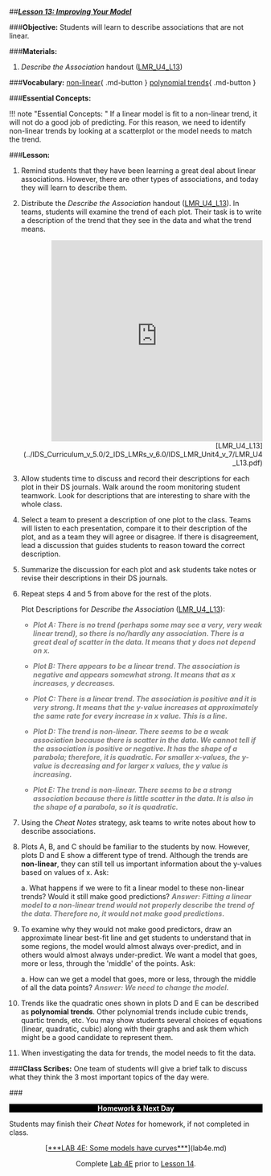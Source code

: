 ##***<u>Lesson 13: Improving Your Model</u>***

###**Objective:**
Students will learn to describe associations that are not linear.

###**Materials:**
1. *Describe the Association* handout ([LMR_U4_L13](../IDS_Curriculum_v_5.0/2_IDS_LMRs_v_6.0/IDS_LMR_Unit4_v_7/LMR_U4_L13.pdf))

###**Vocabulary:**
[non-linear](../../vocabulary/unit4/#testing-data "a form of regression analysis in which observational data are modeled by a function which is a nonlinear combination of the model parameters and depends on one or more independent variables; the data are fitted by a method of successive approximations"){ .md-button }
[polynomial trends](../../vocabulary/unit4/#testing-data "describes a pattern in data that is curved or breaks from a straight linear trend; it often occurs in a large set of data that contains many fluctuations"){ .md-button }

###**Essential Concepts:**

!!! note "Essential Concepts: "
    If a linear model is fit to a non-linear trend, it will not do a good job of predicting. For this reason, we need to identify non-linear trends by looking at a scatterplot or the model needs to match the trend.

###**Lesson:**
1. Remind students that they have been learning a great deal about linear associations. However, there are other types of associations, and today they will learn to describe them.

2. Distribute the *Describe the Association* handout ([LMR_U4_L13](../IDS_Curriculum_v_5.0/2_IDS_LMRs_v_6.0/IDS_LMR_Unit4_v_7/LMR_U4_L13.pdf)). In teams, students will examine the trend of each plot. Their task is to write a description of the trend that they see in the data and what the trend means.

    <div align="right"><iframe src="https://docs.google.com/viewerng/viewer?url=https://ids-curriculum.idsucla.org/IDS_Curriculum_v_5.0/2_IDS_LMRs_v_6.0/IDS_LMR_Unit4_v_7/LMR_U4_L13.pdf&embedded=true" style=" width:420px;height:400px;" frameborder="0"></iframe><br>[LMR_U4_L13](../IDS_Curriculum_v_5.0/2_IDS_LMRs_v_6.0/IDS_LMR_Unit4_v_7/LMR_U4_L13.pdf)</div>

3. Allow students time to discuss and record their descriptions for each plot in their DS journals. Walk around the room monitoring student teamwork. Look for descriptions that are interesting to share with the whole class.

4. Select a team to present a description of one plot to the class. Teams will listen to each
presentation, compare it to their description of the plot, and as a team they will agree or disagree. If there is disagreement, lead a discussion that guides students to reason toward the correct description.

5. Summarize the discussion for each plot and ask students take notes or revise their descriptions in their DS journals.

6. Repeat steps 4 and 5 from above for the rest of the plots.

    Plot Descriptions for *Describe the Association* ([LMR_U4_L13](../IDS_Curriculum_v_5.0/2_IDS_LMRs_v_6.0/IDS_LMR_Unit4_v_7/LMR_U4_L13.pdf)):

	* <span style="color:grey">***Plot A: There is no trend (perhaps some may see a very, very weak linear trend), so there is no/hardly any association. There is a great deal of scatter in the data. It means that y does not depend on x.***</span>

	* <span style="color:grey">***Plot B: There appears to be a linear trend. The association is negative and appears somewhat strong. It means that as x increases, y decreases.***</span>

	* <span style="color:grey">***Plot C: There is a linear trend. The association is positive and it is very strong. It means that the y-value increases at approximately the same rate for every increase in x value. This is a line.***</span>

	* <span style="color:grey">***Plot D: The trend is non-linear. There seems to be a weak association because there is scatter in the data. We cannot tell if the association is positive or negative. It has the shape of a parabola; therefore, it is quadratic. For smaller x-values, the y-value is decreasing and for larger x values, the y value is increasing.***</span>

	* <span style="color:grey">***Plot E: The trend is non-linear. There seems to be a strong association because
	there is little scatter in the data. It is also in the shape of a parabola, so it is
	quadratic.***</span>

7. Using the *Cheat Notes* strategy, ask teams to write notes about how to describe associations.

8. Plots A, B, and C should be familiar to the students by now. However, plots D and E show a
different type of trend. Although the trends are **non-linear**, they can still tell us important
information about the y-values based on values of x. Ask:

    a. What happens if we were to fit a linear model to these non-linear trends? Would it still
    make good predictions? <span style="color:grey">***Answer: Fitting a linear model to a non-linear trend would not properly describe the trend of the data. Therefore no, it would not make good predictions.***</span>

9. To examine why they would not make good predictors, draw an approximate linear best-fit line
and get students to understand that in some regions, the model would almost always over-predict,
and in others would almost always under-predict. We want a model that goes, more or less,
through the 'middle' of the points. Ask:

    a. How can we get a model that goes, more or less, through the middle of all the data
    points? <span style="color:grey">***Answer: We need to change the model.***</span>

10. Trends like the quadratic ones shown in plots D and E can be described as **polynomial trends**.
Other polynomial trends include cubic trends, quartic trends, etc. You may show students several choices of equations (linear, quadratic, cubic) along with their graphs and ask them which might be a good candidate to represent them.

11. When investigating the data for trends, the model needs to fit the data.

###**Class Scribes:**
One team of students will give a brief talk to discuss what they think the 3 most important topics of the
day were.

###<p style="background: black; color: white; text-align: center;">**Homework & Next Day**</p>
Students may finish their *Cheat Notes* for homework, if not completed in class.

<center>[<u>***LAB 4E: Some models have curves***</u>](lab4e.md)

Complete [Lab 4E](lab4e.md) prior to [Lesson 14](lesson14.md).</center>